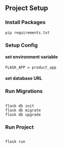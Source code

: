 ## Project Setup

### Install Packages

```
pip requirements.txt
```

### Setup Config

#### set environment variable

```
FLASK_APP = product_app
```

#### set database URL

### Run Migrations

```

flask db init
flask db migrate
flask db upgrade

```

### Run Project

```

flask run

```
